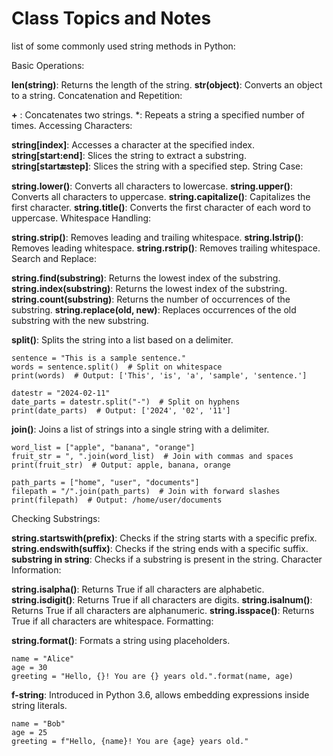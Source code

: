 # Class Topics and Notes 
list of some commonly used string methods in Python:

Basic Operations:

**len(string)**: Returns the length of the string.
**str(object)**: Converts an object to a string.
Concatenation and Repetition:

**+** : Concatenates two strings.
*: Repeats a string a specified number of times.
Accessing Characters:

**string[index]**: Accesses a character at the specified index.
**string[start:end]**: Slices the string to extract a substring.
**string[start:end:step]**: Slices the string with a specified step.
String Case:

**string.lower()**: Converts all characters to lowercase.
**string.upper()**: Converts all characters to uppercase.
**string.capitalize()**: Capitalizes the first character.
**string.title()**: Converts the first character of each word to uppercase.
Whitespace Handling:

**string.strip()**: Removes leading and trailing whitespace.
**string.lstrip()**: Removes leading whitespace.
**string.rstrip()**: Removes trailing whitespace.
Search and Replace:

**string.find(substring)**: Returns the lowest index of the substring.
**string.index(substring)**: Returns the lowest index of the substring.
**string.count(substring)**: Returns the number of occurrences of the substring.
**string.replace(old, new)**: Replaces occurrences of the old substring with the new substring.

**split()**: Splits the string into a list based on a delimiter.
```
sentence = "This is a sample sentence."
words = sentence.split()  # Split on whitespace
print(words)  # Output: ['This', 'is', 'a', 'sample', 'sentence.']

datestr = "2024-02-11"
date_parts = datestr.split("-")  # Split on hyphens
print(date_parts)  # Output: ['2024', '02', '11']
```
**join()**: Joins a list of strings into a single string with a delimiter.

```
word_list = ["apple", "banana", "orange"]
fruit_str = ", ".join(word_list)  # Join with commas and spaces
print(fruit_str)  # Output: apple, banana, orange

path_parts = ["home", "user", "documents"]
filepath = "/".join(path_parts)  # Join with forward slashes
print(filepath)  # Output: /home/user/documents
```

Checking Substrings:

**string.startswith(prefix)**: Checks if the string starts with a specific prefix.
**string.endswith(suffix)**: Checks if the string ends with a specific suffix.
**substring in string**: Checks if a substring is present in the string.
Character Information:

**string.isalpha()**: Returns True if all characters are alphabetic.
**string.isdigit()**: Returns True if all characters are digits.
**string.isalnum()**: Returns True if all characters are alphanumeric.
**string.isspace()**: Returns True if all characters are whitespace.
Formatting:

**string.format()**: Formats a string using placeholders.
```
name = "Alice"
age = 30
greeting = "Hello, {}! You are {} years old.".format(name, age)
```

**f-string**: Introduced in Python 3.6, allows embedding expressions inside string literals.
```
name = "Bob"
age = 25
greeting = f"Hello, {name}! You are {age} years old."
```





